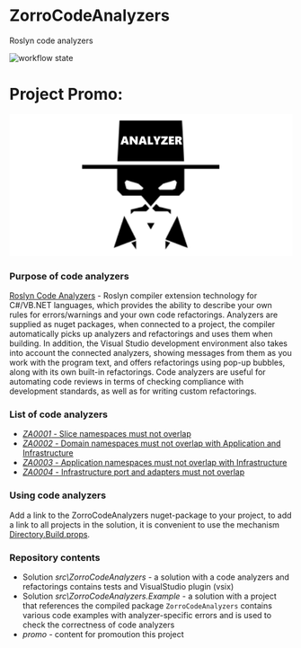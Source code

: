 # ZorroCodeAnalyzers

Roslyn code analyzers

![workflow state](https://github.com/omsdotnet/ZorroCodeAnalyzers/actions/workflows/dotnet.yml/badge.svg?event=push)


# Project Promo:

![1](https://github.com/omsdotnet/ZorroCodeAnalyzers/blob/main/promo/640x320.png?raw=true)


### Purpose of code analyzers

[Roslyn Code Analyzers](https://docs.microsoft.com/en-us/dotnet/csharp/roslyn-sdk/) - Roslyn compiler extension technology for C#/VB.NET languages, which provides the ability to describe your own rules for errors/warnings and your own code refactorings. Analyzers are supplied as nuget packages, when connected to a project, the compiler automatically picks up analyzers and refactorings and uses them when building. In addition, the Visual Studio development environment also takes into account the connected analyzers, showing messages from them as you work with the program text, and offers refactorings using pop-up bubbles, along with its own built-in refactorings.
Code analyzers are useful for automating code reviews in terms of checking compliance with development standards, as well as for writing custom refactorings.


### List of code analyzers

* [*ZA0001* - Slice namespaces must not overlap](https://github.com/omsdotnet/ZorroCodeAnalyzers/wiki/ZA0001)
* [*ZA0002* - Domain namespaces must not overlap with Application and Infrastructure](https://github.com/omsdotnet/ZorroCodeAnalyzers/wiki/ZA0002)
* [*ZA0003* - Application namespaces must not overlap with Infrastructure](https://github.com/omsdotnet/ZorroCodeAnalyzers/wiki/ZA0003)
* [*ZA0004* - Infrastructure port and adapters must not overlap](https://github.com/omsdotnet/ZorroCodeAnalyzers/wiki/ZA0004)


### Using code analyzers

Add a link to the ZorroCodeAnalyzers nuget-package to your project, to add a link to all projects in the solution, it is convenient to use the mechanism
[Directory.Build.props](https://docs.microsoft.com/en-us/visualstudio/msbuild/customize-your-build?view=vs-2019#directorybuildprops-and-directorybuildtargets).


### Repository contents

* Solution *src\ZorroCodeAnalyzers* - a solution with a code analyzers and refactorings contains tests and VisualStudio plugin (vsix)
* Solution *src\ZorroCodeAnalyzers.Example* - a solution with a project that references the compiled package ```ZorroCodeAnalyzers``` contains various code examples with analyzer-specific errors and is used to check the correctness of code analyzers
* *promo* - content for promoution this project
